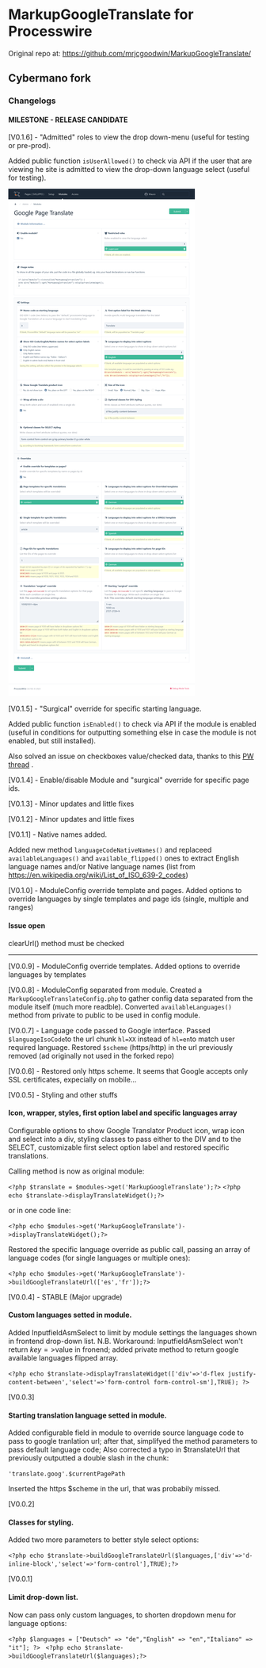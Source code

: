 # MarkupGoogleTranslate for Processwire
Original repo at: https://github.com/mrjcgoodwin/MarkupGoogleTranslate/

## Cybermano fork

### Changelogs

#### MILESTONE - RELEASE CANDIDATE

[V0.1.6] - "Admitted" roles to view the drop down-menu (useful for testing or pre-prod).

Added public function ```isUserAllowed()``` to check via API if the user that are viewing he site is admitted to view the drop-down language select (useful for testing).

![screenshot](https://github.com/cybermano/MarkupGoogleTranslate/blob/master/ModuleGooglePageTranslate_newmc_V016.png?raw=true)

[V0.1.5] - "Surgical" override for specific starting language.

Added public function ```isEnabled()``` to check via API if the module is enabled (useful in conditions for outputting something else in case the module is not enabled, but still installed).

Also solved an issue on checkboxes value/checked data, thanks to this
[PW thread](https://processwire.com/talk/topic/5995-inputfieldcheckbox-issue/) .

[V0.1.4] - Enable/disable Module and "surgical" override for specific page ids.

[V0.1.3] - Minor updates and little fixes

[V0.1.2] - Minor updates and little fixes

[V0.1.1] - Native names added.

Added new method ```languageCodeNativeNames()``` and replaceed ```availableLanguages()``` and ```available_flipped()``` ones to extract English language names and/or Native language names (list from https://en.wikipedia.org/wiki/List_of_ISO_639-2_codes)


[V0.1.0] - ModuleConfig override template and pages.
Added options to override languages by single templates and page ids (single, multiple and ranges)

#### Issue open
clearUrl() method must be checked

---

[V0.0.9] - ModuleConfig override templates.
Added options to override languages by templates

[V0.0.8] - ModuleConfig separated from module.
Created a ```MarkupGoogleTranslateConfig.php``` to gather config data separated from the module itself (much more readble).
Converted ```availableLanguages()``` method from private to public to be used in config module.

[V0.0.7] - Language code passed to Google interface.
Passed ```$languageIsoCode```to the url chunk ```hl=XX``` instead of ```hl=en```to match user required language.
Restored ```$scheme``` (https/http) in the url previously removed (ad originally not used in the forked repo)

[V0.0.6] - Restored only https scheme.
It seems that Google accepts only SSL certificates, expecially on mobile...

[V0.0.5] - Styling and other stuffs
#### Icon, wrapper, styles, first option label and specific languages array
Configurable options to show Google Translator Product icon, wrap icon and select into a div, styling classes to pass either to the DIV and to the SELECT, customizable first select option label and restored specific translations.

Calling method is now as original module:

 ```<?php $translate = $modules->get('MarkupGoogleTranslate');?>```
 ```<?php echo $translate->displayTranslateWidget();?>```

or in one code line:

 ```<?php echo $modules->get('MarkupGoogleTranslate')->displayTranslateWidget();?>```

Restored the specific language override as public call, passing an array of language codes (for single languages or multiple ones):

 ```<?php echo $modules->get('MarkupGoogleTranslate')->buildGoogleTranslateUrl(['es','fr']);?>```

[V0.0.4] - STABLE (Major upgrade)
#### Custom languages setted in module.
Added InputfieldAsmSelect to limit by module settings the languages shown in frontend drop-down list. 
N.B. Workaround: InputfieldAsmSelect won\'t return $key=>$value in fronend; added private method to return google available languages flipped array.

```<?php echo $translate->displayTranslateWidget(['div'=>'d-flex justify-content-between','select'=>'form-control form-control-sm'],TRUE); ?>```

[V0.0.3]
#### Starting translation language setted in module.
Added configurable field in module to override source language code to pass to google tranlation url; after that, simplifyed the method parameters to pass default language code;
Also corrected a typo in $translateUrl that previously outputted a double slash in the chunk:

 ```'translate.goog'.$currentPagePath ```

Inserted the https $scheme in the url, that was probabily missed.

[V0.0.2]
#### Classes for styling.
Added two more parameters to better style select options:

 ```<?php echo $translate->buildGoogleTranslateUrl($languages,['div'=>'d-inline-block','select'=>'form-control'],TRUE);?>``` 

[V0.0.1] 
#### Limit drop-down list.
Now can pass only custom languages, to shorten dropdown menu for language options:

 ```<?php $languages = ["Deutsch" => "de","English" => "en","Italiano" => "it"]; ?> ```
 ```<?php echo $translate->buildGoogleTranslateUrl($languages);?>```
